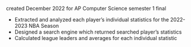 created December 2022 for AP Computer Science semester 1 final

- Extracted and analyzed each player’s individual statistics for the 2022-2023 NBA Season
- Designed a search engine which returned searched player’s statistics
- Calculated league leaders and averages for each individual statistic
